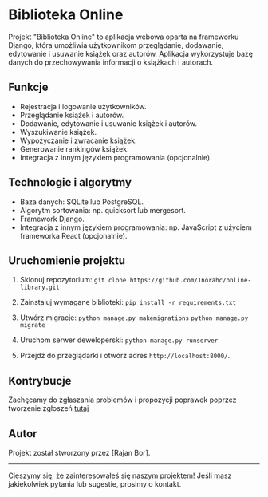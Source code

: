 # Biblioteka Online

Projekt "Biblioteka Online" to aplikacja webowa oparta na frameworku Django, która umożliwia użytkownikom przeglądanie, dodawanie, edytowanie i usuwanie książek oraz autorów. Aplikacja wykorzystuje bazę danych do przechowywania informacji o książkach i autorach.

## Funkcje

- Rejestracja i logowanie użytkowników.
- Przeglądanie książek i autorów.
- Dodawanie, edytowanie i usuwanie książek i autorów.
- Wyszukiwanie książek.
- Wypożyczanie i zwracanie książek.
- Generowanie rankingów książek.
- Integracja z innym językiem programowania (opcjonalnie).

## Technologie i algorytmy

- Baza danych: SQLite lub PostgreSQL.
- Algorytm sortowania: np. quicksort lub mergesort.
- Framework Django.
- Integracja z innym językiem programowania: np. JavaScript z użyciem frameworka React (opcjonalnie).

## Uruchomienie projektu

1. Sklonuj repozytorium: `git clone https://github.com/1norahc/online-library.git`

2. Zainstaluj wymagane biblioteki: `pip install -r requirements.txt`

3. Utwórz migracje:
`python manage.py makemigrations`
`python manage.py migrate`

4. Uruchom serwer deweloperski: `python manage.py runserver`

5. Przejdź do przeglądarki i otwórz adres `http://localhost:8000/`.

## Kontrybucje

Zachęcamy do zgłaszania problemów i propozycji poprawek poprzez tworzenie zgłoszeń [tutaj](https://github.com/twoja_nazwa_uzytkownika/biblioteka-online/issues)

## Autor

Projekt został stworzony przez [Rajan Bor].

---

Cieszymy się, że zainteresowałeś się naszym projektem! Jeśli masz jakiekolwiek pytania lub sugestie, prosimy o kontakt.
